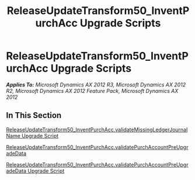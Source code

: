 ﻿---
title: ReleaseUpdateTransform50_InventPurchAcc Upgrade Scripts
TOCTitle: ReleaseUpdateTransform50_InventPurchAcc Upgrade Scripts
ms:assetid: 8cfb2c80-9711-4b61-b4ec-efce7ddc7d5d
ms:mtpsurl: https://msdn.microsoft.com/en-us/library/JJ736471(v=AX.60)
ms:contentKeyID: 49709660
ms.date: 05/18/2015
mtps_version: v=AX.60
---

# ReleaseUpdateTransform50\_InventPurchAcc Upgrade Scripts 


_**Applies To:** Microsoft Dynamics AX 2012 R3, Microsoft Dynamics AX 2012 R2, Microsoft Dynamics AX 2012 Feature Pack, Microsoft Dynamics AX 2012_

## In This Section

[ReleaseUpdateTransform50\_InventPurchAcc.validateMissingLedgerJournalName Upgrade Script](releaseupdatetransform50-inventpurchacc-validatemissingledgerjournalname-upgrade-script.md)

[ReleaseUpdateTransform50\_InventPurchAcc.validatePurchAccountPreUpgradeData](releaseupdatetransform50-inventpurchacc-validatepurchaccountpreupgradedata.md)

[ReleaseUpdateTransform50\_InventPurchAcc.validatePurchAccountPreUpgradeData Upgrade Script](releaseupdatetransform50-inventpurchacc-validatepurchaccountpreupgradedata-upgrade-script.md)

  


